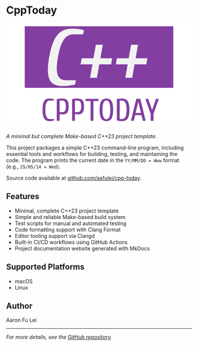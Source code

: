 # CppToday

![](./img/logo.svg)

*A minimal but complete Make-based C++23 project template.*

This project packages a simple C++23 command-line program, including essential
tools and workflows for building, testing, and maintaining the code. The
program prints the current date in the `YY/MM/DD = Www` format (e.g., `25/05/14
= Wed`).

Source code available at
[github.com/aafulei/cpp-today](https://github.com/aafulei/cpp-today).

## Features

- Minimal, complete C++23 project template
- Simple and reliable Make-based build system
- Test scripts for manual and automated testing
- Code formatting support with Clang Format
- Editor tooling support via Clangd
- Built-in CI/CD workflows using GitHub Actions
- Project documentation website generated with MkDocs

## Supported Platforms

- macOS
- Linux

## Author

Aaron Fu Lei

---

*For more details, see the
[GitHub repository](https://github.com/aafulei/cpp-today).*
